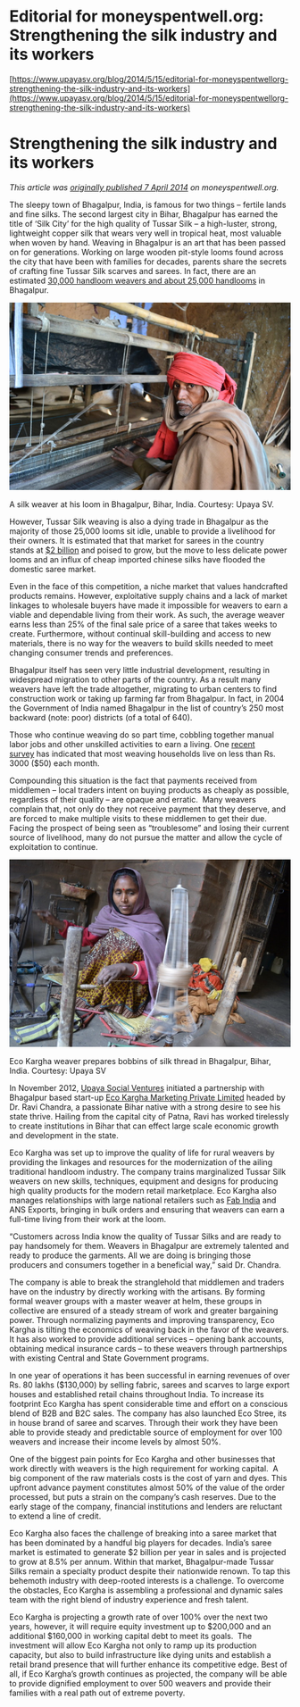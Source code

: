 # Editorial for moneyspentwell.org: Strengthening the silk industry and its workers

[https://www.upayasv.org/blog/2014/5/15/editorial-for-moneyspentwellorg-strengthening-the-silk-industry-and-its-workers](https://www.upayasv.org/blog/2014/5/15/editorial-for-moneyspentwellorg-strengthening-the-silk-industry-and-its-workers)

  

# Strengthening the silk industry and its workers

_This article was [originally published 7 April 2014](http://moneyspentwell.org/2014/04/strengthening-silk-industry-workers/) on moneyspentwell.org._

The sleepy town of Bhagalpur, India, is famous for two things – fertile lands and fine silks. The second largest city in Bihar, Bhagalpur has earned the title of ‘Silk City’ for the high quality of Tussar Silk – a high-luster, strong, lightweight copper silk that wears very well in tropical heat, most valuable when woven by hand. Weaving in Bhagalpur is an art that has been passed on for generations. Working on large wooden pit-style looms found across the city that have been with families for decades, parents share the secrets of crafting fine Tussar Silk scarves and sarees. In fact, there are an estimated [30,000 handloom weavers and about 25,000 handlooms](http://www.aseedinternational.com/silk.htm.) in Bhagalpur.

![](../files/cffd20dd-7a1f-4a83-bc68-b3c379460773.jpeg)

A silk weaver at his loom in Bhagalpur, Bihar, India. Courtesy: Upaya SV.

However, Tussar Silk weaving is also a dying trade in Bhagalpur as the majority of those 25,000 looms sit idle, unable to provide a livelihood for their owners. It is estimated that that market for sarees in the country stands at [$2 billion](http://www.iimb.ernet.in/~chandra/The%20Textile%20and%20Apparel%20Industry.pdf) and poised to grow, but the move to less delicate power looms and an influx of cheap imported chinese silks have flooded the domestic saree market.

Even in the face of this competition, a niche market that values handcrafted products remains. However, exploitative supply chains and a lack of market linkages to wholesale buyers have made it impossible for weavers to earn a viable and dependable living from their work. As such, the average weaver earns less than 25% of the final sale price of a saree that takes weeks to create. Furthermore, without continual skill-building and access to new materials, there is no way for the weavers to build skills needed to meet changing consumer trends and preferences.

Bhagalpur itself has seen very little industrial development, resulting in widespread migration to other parts of the country. As a result many weavers have left the trade altogether, migrating to urban centers to find construction work or taking up farming far from Bhagalpur. In fact, in 2004 the Government of India named Bhagalpur in the list of country’s 250 most backward (note: poor) districts (of a total of 640).

Those who continue weaving do so part time, cobbling together manual labor jobs and other unskilled activities to earn a living. One [recent survey](http://www.upayasv.org/news/2013/11/8/eco-kargha-baseline-social-metrics-report-november-2013.html) has indicated that most weaving households live on less than Rs. 3000 ($50) each month.

Compounding this situation is the fact that payments received from middlemen – local traders intent on buying products as cheaply as possible, regardless of their quality – are opaque and erratic.  Many weavers complain that, not only do they not receive payment that they deserve, and are forced to make multiple visits to these middlemen to get their due. Facing the prospect of being seen as “troublesome” and losing their current source of livelihood, many do not pursue the matter and allow the cycle of exploitation to continue.

![](../files/03b9fdeb-62fa-4f16-81c0-ed1f3fc80bf1.jpeg)

Eco Kargha weaver prepares bobbins of silk thread in Bhagalpur, Bihar, India. Courtesy: Upaya SV

In November 2012, [Upaya Social Ventures](http://upayasv.org/) initiated a partnership with Bhagalpur based start-up [Eco Kargha Marketing Private Limited](http://www.ecokargha.in/) headed by Dr. Ravi Chandra, a passionate Bihar native with a strong desire to see his state thrive. Hailing from the capital city of Patna, Ravi has worked tirelessly to create institutions in Bihar that can effect large scale economic growth and development in the state.

Eco Kargha was set up to improve the quality of life for rural weavers by providing the linkages and resources for the modernization of the ailing traditional handloom industry. The company trains marginalized Tussar Silk weavers on new skills, techniques, equipment and designs for producing high quality products for the modern retail marketplace. Eco Kargha also manages relationships with large national retailers such as [Fab India](http://www.fabindia.com/) and ANS Exports, bringing in bulk orders and ensuring that weavers can earn a full-time living from their work at the loom.

“Customers across India know the quality of Tussar Silks and are ready to pay handsomely for them. Weavers in Bhagalpur are extremely talented and ready to produce the garments. All we are doing is bringing those producers and consumers together in a beneficial way,” said Dr. Chandra.

The company is able to break the stranglehold that middlemen and traders have on the industry by directly working with the artisans. By forming formal weaver groups with a master weaver at helm, these groups in collective are ensured of a steady stream of work and greater bargaining power. Through normalizing payments and improving transparency, Eco Kargha is tilting the economics of weaving back in the favor of the weavers. It has also worked to provide additional services – opening bank accounts, obtaining medical insurance cards – to these weavers through partnerships with existing Central and State Government programs.

In one year of operations it has been successful in earning revenues of over Rs. 80 lakhs ($130,000) by selling fabric, sarees and scarves to large export houses and established retail chains throughout India. To increase its footprint Eco Kargha has spent considerable time and effort on a conscious blend of B2B and B2C sales. The company has also launched Eco Stree, its in house brand of saree and scarves. Through their work they have been able to provide steady and predictable source of employment for over 100 weavers and increase their income levels by almost 50%.

One of the biggest pain points for Eco Kargha and other businesses that work directly with weavers is the high requirement for working capital.  A big component of the raw materials costs is the cost of yarn and dyes. This upfront advance payment constitutes almost 50% of the value of the order processed, but puts a strain on the company’s cash reserves. Due to the early stage of the company, financial institutions and lenders are reluctant to extend a line of credit.

Eco Kargha also faces the challenge of breaking into a saree market that has been dominated by a handful big players for decades. India’s saree market is estimated to generate $2 billion per year in sales and is projected to grow at 8.5% per annum. Within that market, Bhagalpur-made Tussar Silks remain a specialty product despite their nationwide renown. To tap this behemoth industry with deep-rooted interests is a challenge. To overcome the obstacles, Eco Kargha is assembling a professional and dynamic sales team with the right blend of industry experience and fresh talent.

Eco Kargha is projecting a growth rate of over 100% over the next two years, however, it will require equity investment up to $200,000 and an additional $160,000 in working capital debt to meet its goals.  The investment will allow Eco Kargha not only to ramp up its production capacity, but also to build infrastructure like dying units and establish a retail brand presence that will further enhance its competitive edge. Best of all, if Eco Kargha’s growth continues as projected, the company will be able to provide dignified employment to over 500 weavers and provide their families with a real path out of extreme poverty.
